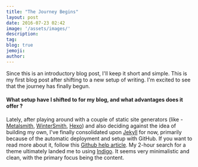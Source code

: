 ```yaml
---
title: "The Journey Begins"
layout: post
date: 2016-07-23 02:42
image: '/assets/images/'
description:
tag:
blog: true
jemoji:
author:
---
```


Since this is an introductory blog post, I'll keep it short and simple. This is my first blog post after shifting to a new setup of writing. I'm excited to see that the journey has finally begun.

#### What setup have I shifted to for my blog, and what advantages does it offer ?

Lately, after playing around with a couple of static site generators (like - [Metalsmith](http://www.metalsmith.io/), [WinterSmith](http://wintersmith.io/), [Hexo](https://hexo.io/)) and also deciding against the idea of building my own, I've finally consolidated upon [Jekyll](https://jekyllrb.com/) for now, primarily because of the automatic deployment and setup with GitHub. If you want to read more about it, follow this [Github help article](https://help.github.com/articles/setting-up-your-github-pages-site-locally-with-jekyll/). My 2-hour search for a theme ultimately landed me to using [Indigo](https://github.com/sergiokopplin/indigo). It seems very minimalistic and clean, with the primary focus being the content.

